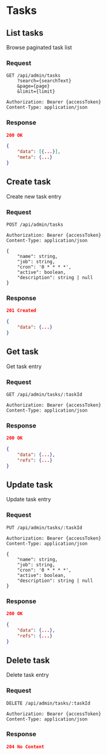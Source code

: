 # Tasks

## List tasks

Browse paginated task list

### Request

```http
GET /api/admin/tasks
    ?search={searchText}
    &page={page}
    &limit={limit}

Authorization: Bearer {accessToken}
Content-Type: application/json
```

### Response

```json
200 OK

{
    "data": [{...}],
    "meta": {...}
}
```

## Create task

Create new task entry

### Request

```http
POST /api/admin/tasks

Authorization: Bearer {accessToken}
Content-Type: application/json

{
    "name": string,
    "job": string,
    "cron": '0 * * * *',
    "active": boolean,
    "description": string | null
}
```

### Response

```json
201 Created

{
    "data": {...}
}
```

## Get task

Get task entry

### Request

```http
GET /api/admin/tasks/:taskId

Authorization: Bearer {accessToken}
Content-Type: application/json
```

### Response

```json
200 OK

{
    "data": {...},
    "refs": {...}
}
```

## Update task

Update task entry

### Request

```http
PUT /api/admin/tasks/:taskId

Authorization: Bearer {accessToken}
Content-Type: application/json

{
    "name": string,
    "job": string,
    "cron": '0 * * * *',
    "active": boolean,
    "description": string | null
}
```

### Response

```json
200 OK

{
    "data": {...},
    "refs": {...}
}
```

## Delete task

Delete task entry

### Request

```http
DELETE /api/admin/tasks/:taskId

Authorization: Bearer {accessToken}
Content-Type: application/json
```

### Response

```json
204 No Content
```

